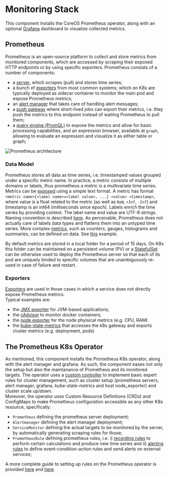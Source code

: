 # Monitoring Stack

This component installs the CoreOS Prometheus operator, along with an optional [Grafana](https://prometheus.io/docs/visualization/grafana/) dashboard to visualize collected metrics.

## Prometheus

Prometheus is an open-source platform to collect and store metrics from monitored components, which are accessed by scraping their exposed HTTP endpoints or by using specific exporters.
Prometheus consists of a number of components:
* a [server](https://github.com/prometheus/prometheus), which scrapes (pull) and stores time series;
* a bunch of [exporters](https://prometheus.io/docs/instrumenting/exporters/) from most common systems; which on K8s are typically deployed as sidecar container to monitor the main pod and expose Prometheus metrics;
* an [alert manager](https://github.com/prometheus/alertmanager) that takes care of handling alert messages;
* a [push gateway](https://github.com/prometheus/pushgateway) where short-lived jobs can export their metrics, i.e. they push the metrics to this endpoint instead of waiting Prometheus to pull them;
* a [query engine (PromQL)](https://prometheus.io/docs/prometheus/latest/querying/basics/) to expose the metrics and allow for basic processing capabilities, and an expression browser, available at `graph`, allowing to evaluate an expression and visualize it as 
either table or graph;

![Prometheus architecture](https://prometheus.io/assets/architecture.png)

### Data Model
Prometheus stores all data as time series, i.e. timestamped values grouped under a specific metric name.
In practice, a metric consists of multiple domains or labels, thus prometheus a metric is a multivariate time series. Metrics can be [exposed](https://prometheus.io/docs/instrumenting/exposition_formats/) using a simple text format.
A metric has format `<metric name>{<label name>=<label value>, ...} <value> <timestamp>`, where value is a float related to the metric (as well as `NaN`, `+Inf`, `-Inf`) and timestamp is an int64 (milliseconds since epoch).
Labels enrich the time series by providing context. The label name and value are UTF-8 strings. Naming convention is described [here](https://prometheus.io/docs/practices/naming/). As perceivable, Prometheus does not actually care of labels data types and flattens them into an untyped time series.
More complex [metrics](https://prometheus.io/docs/concepts/metric_types/), such as counters, gauges, histograms and summaries, can be defined on data. See [this](https://prometheus.io/docs/instrumenting/exposition_formats/#histograms-and-summaries) example.

By default metrics are stored in a local folder for a period of 15 days. On K8s this folder can be maintained on a persistent volume (PV) or a [StatefulSet](https://kubernetes.io/docs/tutorials/stateful-application/basic-stateful-set/) can be otherwise used to 
deploy the Prometheus server so that each of its pod are uniquely binded to specific volumes that are unambiguously re-used in case of failure and restart.

### Exporters

[Exporters](https://prometheus.io/docs/instrumenting/exporters/) are used in those cases in which a service does not directly expose Prometheus metrics.  
Typical examples are:
* the [JMX exporter](https://github.com/prometheus/jmx_exporter) for JVM-based applications;
* the [cAdvisor](https://prometheus.io/docs/guides/cadvisor/) to monitor docker containers;
* the [node exporter](https://github.com/prometheus/node_exporter) for the node phyisical metrics (e.g. CPU, RAM)
* the [kube-state-metrics](https://github.com/kubernetes/kube-state-metrics) that accesses the k8s gateway and exports cluster metrics (e.g. deployment, pods) 

## The Prometheus K8s Operator

As mentioned, this component installs the Prometheus K8s operator, along with the alert manager and grafana.
As such, the component eases not only the setup but also the maintanance of Prometheus and its monitored targets.
The operator uses a [custom controller](https://kubernetes.io/docs/concepts/extend-kubernetes/api-extension/custom-resources/#custom-controllers) to implement basic expert rules for cluster management, such as cluster setup (prometheus servers, alert manager, 
grafana, kube-state-metrics and host node_exporter) and cluster scale up/down.  
Moreover, the operator uses Custom Resource Definitions (CRDs) and ConfigMaps to make Prometheus configuration accessible as any other K8s resource, specifically:
* `Prometheus` defining the prometheus server deployment;
* `Alertmanager` defining the alert manager deployment;
* `ServiceMonitor` defining the actual targets to be monitored by the server, by automatically generating scraping rules for those;
* `PrometheusRule` defining prometheus rules, i.e. i) [recording rules]((https://prometheus.io/docs/prometheus/latest/configuration/recording_rules/)) to perform certain calculations and produce new time series and ii) [alerting 
rules](https://prometheus.io/docs/prometheus/latest/configuration/alerting_rules/) to define event-condition-action rules and send alerts on external services;

A more complete guide to setting up rules on the Prometheus operator is provided [here](https://sysdig.com/blog/kubernetes-monitoring-with-prometheus-alertmanager-grafana-pushgateway-part-2/) and 
[here](https://sysdig.com/blog/kubernetes-monitoring-prometheus-operator-part3/).

